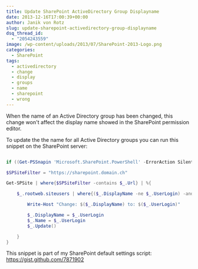 ```yaml
---
title: Update SharePoint ActiveDirectory Group Displayname
date: 2013-12-16T17:00:39+00:00
author: Janik von Rotz
slug: update-sharepoint-activedirectory-group-displayname
dsq_thread_id:
  - "2054243559"
image: /wp-content/uploads/2013/07/SharePoint-2013-Logo.png
categories:
  - SharePoint
tags:
  - activedirectory
  - change
  - display
  - groups
  - name
  - sharepoint
  - wrong
---
```

When the name of an Active Directory group has been changed, this change won't affect the display name showed in the SharePoint permission editor.

To update the the name for all Active Directory groups you can run this snippet on the SharePoint server:

<!--more-->

```powershell

if ((Get-PSSnapin 'Microsoft.SharePoint.PowerShell' -ErrorAction SilentlyContinue) -eq $null){Add-PSSnapin 'Microsoft.SharePoint.PowerShell'}

$SPSiteFilter = "https://sharepoint.domain.ch"

Get-SPSite | where{$SPSiteFilter -contains $_.Url} | %{

    $_.rootweb.siteusers | where{($_.DisplayName -ne $_.UserLogin) -and $_.IsDomainGroup} | %{

        Write-Host "Change: $($_.DisplayName) to: $($_.UserLogin)"

        $_.DisplayName = $_.UserLogin
        $_.Name = $_.UserLogin
        $_.Update()

    }
}
```

This snippet is part of my SharePoint default settings script: <a href="https://gist.github.com/7871902">https://gist.github.com/7871902</a>